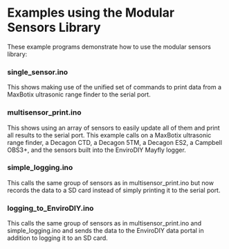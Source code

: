 # Examples using the Modular Sensors Library

These example programs demonstrate how to  use the modular sensors library:

### single_sensor.ino
This shows making use of the unified set of commands to print data from a MaxBotix ultrasonic range finder to the serial port.

### multisensor_print.ino
This shows using an array of sensors to easily update all of them and print all results to the serial port.  This example calls on a MaxBotix ultrasonic range finder, a Decagon CTD, a Decagon 5TM, a Decagon ES2, a Campbell OBS3+, and the sensors built into the EnviroDIY Mayfly logger.

### simple_logging.ino
This calls the same group of sensors as in multisensor_print.ino but now records the data to a SD card instead of simply printing it to the serial port.

### logging_to_EnviroDIY.ino
This calls the same group of sensors as in multisensor_print.ino and simple_logging.ino and sends the data to the EnviroDIY data portal in addition to logging it to an SD card.
